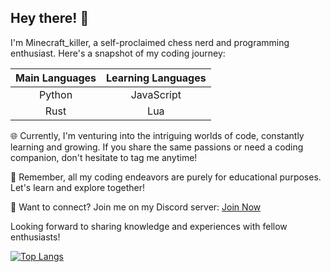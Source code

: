 ## Hey there! 👋

I'm Minecraft_killer, a self-proclaimed chess nerd and programming enthusiast. Here's a snapshot of my coding journey:

| Main Languages | Learning Languages |
|:--------------:|:------------------:|
| Python         | JavaScript         |
| Rust           | Lua                |

🌐 Currently, I'm venturing into the intriguing worlds of code, constantly learning and growing. If you share the same passions or need a coding companion, don't hesitate to tag me anytime!

🧠 Remember, all my coding endeavors are purely for educational purposes. Let's learn and explore together!

🏰 Want to connect? Join me on my Discord server: [Join Now](https://discord.gg/AYqrzv82AZ)

Looking forward to sharing knowledge and experiences with fellow enthusiasts!

[![Top Langs](https://git-stats-one-lake.vercel.app/api/top-langs/?username=Minecraft_killer&layout=compact)](https://github.com/anuraghazra/github-readme-stats)
